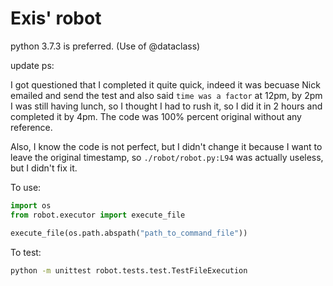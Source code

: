 # Exis' robot

python 3.7.3 is preferred. (Use of @dataclass)

update ps:

I got questioned that I completed it quite quick, indeed it was becuase Nick emailed and send the test and also said `time was a factor` at 12pm, by 2pm I was still having lunch, so I thought I had to rush it, so I did it in 2 hours and completed it by 4pm. The code was 100% percent original without any reference.

Also, I know the code is not perfect, but I didn't change it because I want to leave the original timestamp, so `./robot/robot.py:L94` was actually useless, but I didn't fix it.


To use:
```python
import os
from robot.executor import execute_file

execute_file(os.path.abspath("path_to_command_file"))

```

To test:

```bash
python -m unittest robot.tests.test.TestFileExecution
```
